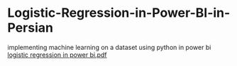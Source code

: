 # Logistic-Regression-in-Power-BI-in-Persian
implementing machine learning on a dataset using python in power bi
[logistic regression in power bi.pdf](https://github.com/Metsafiri/Logistic-Regression-in-Power-BI/files/10391752/logistic.regression.in.power.bi.pdf)
